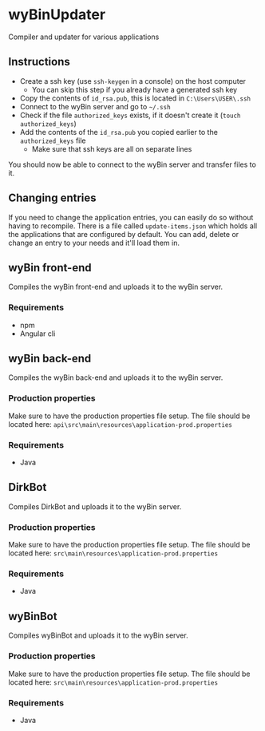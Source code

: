 # wyBinUpdater
Compiler and updater for various applications

## Instructions
- Create a ssh key (use `ssh-keygen` in a console) on the host computer
  - You can skip this step if you already have a generated ssh key
- Copy the contents of `id_rsa.pub`, this is located in `C:\Users\USER\.ssh`
- Connect to the wyBin server and go to `~/.ssh`
- Check if the file `authorized_keys` exists, if it doesn't create it (`touch authorized_keys`)
- Add the contents of the `id_rsa.pub` you copied earlier to the `authorized_keys` file
  - Make sure that ssh keys are all on separate lines

You should now be able to connect to the wyBin server and transfer files to it.

## Changing entries
If you need to change the application entries, you can easily do so without having to recompile. There is a file called `update-items.json` which holds all the applications that are configured by default. You can add, delete or change an entry to your needs and it'll load them in.

## wyBin front-end
Compiles the wyBin front-end and uploads it to the wyBin server.

### Requirements
- npm
- Angular cli

## wyBin back-end
Compiles the wyBin back-end and uploads it to the wyBin server.

### Production properties
Make sure to have the production properties file setup. The file should be located here: `api\src\main\resources\application-prod.properties`

### Requirements
- Java

## DirkBot
Compiles DirkBot and uploads it to the wyBin server.

### Production properties
Make sure to have the production properties file setup. The file should be located here: `src\main\resources\application-prod.properties`

### Requirements
- Java

## wyBinBot
Compiles wyBinBot and uploads it to the wyBin server.

### Production properties
Make sure to have the production properties file setup. The file should be located here: `src\main\resources\application-prod.properties`

### Requirements
- Java
